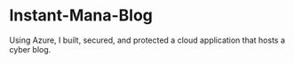 # Instant-Mana-Blog
Using Azure, I built, secured, and protected a cloud application that hosts a cyber blog.
